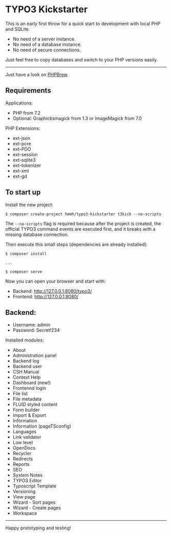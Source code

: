 TYPO3 Kickstarter
=================

This is an early first throw for a quick start to development with local PHP and SQLite.

- No need of a server instance.
- No need of a database instance.
- No need of secure connections.

Just feel free to copy databases and switch to your PHP versions easily.


---

Just have a look on [PHPBrew](https://github.com/phpbrew/phpbrew).


Requirements
------------

Applications:

- PHP from 7.2
- Optional: Graphicksmagick from 1.3 or ImageMagick from 7.0


PHP Extensions:

- ext-json
- ext-pcre
- ext-PDO
- ext-session
- ext-sqlite3
- ext-tokenizer
- ext-xml
- ext-gd


To start up
-----------

Install the new project:

    $ composer create-project hmmh/typo3-kickstarter t3kick --no-scripts

The `--no-scripts` flag is required because after the project is created, the official TYPO3 command events are
executed first, and it breaks with a missing database connection.

Then execute this small steps (dependencies are already installed):

    $ composer install
    
    ...
    
    $ composer serve
    
Now you can open your browser and start with:

- Backend: http://127.0.0.1:8080/typo3/
- Frontend: http://127.0.0.1:8080/


Backend:
--------

- Username: admin
- Password: Secret!234

Installed modules:

- About
- Administration panel
- Backend log
- Backend user
- CSH Manual
- Context Help
- Dashboard (new!)
- Frontennd login
- File list
- File metadata
- FLUID styled content
- Form builder
- Import & Export
- Information
- Information (pageTSconfig)
- Languages
- Link validator
- Low level
- OpenDocs
- Recycler
- Redirects
- Reports
- SEO
- System Notes
- TYPO3 Editor
- Typoscript Template
- Versioning
- View page
- Wizard - Sort pages
- Wizard - Create pages
- Workspace
---

Happy prototyping and testing!
